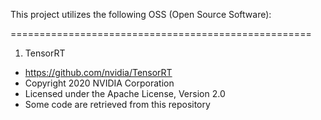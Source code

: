 This project utilizes the following OSS (Open Source Software):

====================================================
1. TensorRT
 - https://github.com/nvidia/TensorRT
 - Copyright 2020 NVIDIA Corporation
 - Licensed under the Apache License, Version 2.0
 - Some code are retrieved from this repository

